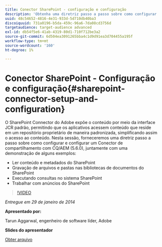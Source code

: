 ```yaml
---
title: Conector SharePoint - configuração e configuração
description: 'Obtenha uma diretriz passo a passo sobre como configurar e configurar um conector de compartilhamento com o CQ/AEM (5.6.0), juntamente com uma demonstração de alguns exemplos. O SharePoint Connector do Adobe expõe o conteúdo por meio da interface JCR padrão, permitindo que os aplicativos acessem conteúdo que reside em um repositório proprietário de maneira padronizada, simplificando assim o acesso ao conteúdo. '
uuid: 48c54652-4816-4e31-933d-5d710db40ba3
discoiquuid: 731a0196-b5da-459c-96a6-7da08cd3756d
targetaudience: target-audience advanced
exl-id: db54f5e6-41ab-4319-80d1-710f712be3a2
source-git-commit: 6d504ea3091265bba4c1d9d91ea3d704455a195f
workflow-type: tm+mt
source-wordcount: '160'
ht-degree: 1%

---
```


# Conector SharePoint - Configuração e configuração{#sharepoint-connector-setup-and-configuration}

O SharePoint Connector do Adobe expõe o conteúdo por meio da interface JCR padrão, permitindo que os aplicativos acessem conteúdo que reside em um repositório proprietário de maneira padronizada, simplificando assim o acesso ao conteúdo. Nesta sessão, forneceremos uma diretriz passo a passo sobre como configurar e configurar um Conector de compartilhamento com CQ/AEM (5.6.0), juntamente com uma demonstração de alguns exemplos:

* Ler conteúdo e metadados do SharePoint
* Gravação de arquivos e pastas nas bibliotecas de documentos do SharePoint
* Executando consultas no sistema SharePoint
* Trabalhar com anúncios do SharePoint

>[!VIDEO](https://video.tv.adobe.com/v/19525/?quality=9)

*Entregue em 29 de janeiro de 2014*

**Apresentado por:**

Tarun Aggarwal, engenheiro de software líder, Adobe

**Slides do apresentador**

[Obter arquivo](assets/cq-gems-sharepoint-connector.pdf)
<!--
[Get back to the Overview](https://helpx.adobe.com/experience-manager/kt/eseminars/gems/aem-index.html)
-->
